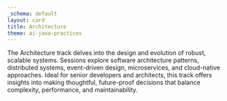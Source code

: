 ```yaml
---
_schema: default
layout: card
title: Architecture
theme: ai-java-practices
---
```

The Architecture track delves into the design and evolution of robust, scalable systems. Sessions explore software architecture patterns, distributed systems, event-driven design, microservices, and cloud-native approaches. Ideal for senior developers and architects, this track offers insights into making thoughtful, future-proof decisions that balance complexity, performance, and maintainability.